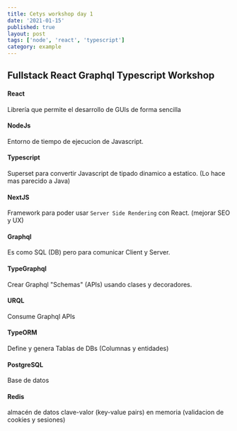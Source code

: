 ```yaml
---
title: Cetys workshop day 1
date: '2021-01-15'
published: true
layout: post
tags: ['node', 'react', 'typescript']
category: example
---
```


## Fullstack React Graphql Typescript Workshop

#### React
Librería que permite el desarrollo de GUIs de forma sencilla
#### NodeJs
Entorno de tiempo de ejecucion de Javascript.
#### Typescript
Superset para convertir Javascript de tipado dinamico a estatico. (Lo hace mas parecido a Java)
#### NextJS
Framework para poder usar `Server Side Rendering` con React. (mejorar SEO y UX)
#### Graphql
Es como SQL (DB) pero para comunicar Client y Server.
#### TypeGraphql
Crear Graphql "Schemas" (APIs) usando clases y decoradores.
#### URQL
Consume Graphql APIs
#### TypeORM
Define y genera Tablas de DBs (Columnas y entidades)
#### PostgreSQL
Base de datos
#### Redis
almacén de datos clave-valor (key-value pairs) en memoria
  (validacion de cookies y sesiones)

